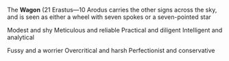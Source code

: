 The **Wagon** (21 Erastus—10 Arodus carries the other signs across the sky, and is seen as either a wheel with seven spokes or a seven-pointed star


Modest and shy 
Meticulous and reliable 
Practical and diligent 
Intelligent and analytical 

Fussy and a worrier 
Overcritical and harsh 
Perfectionist and conservative